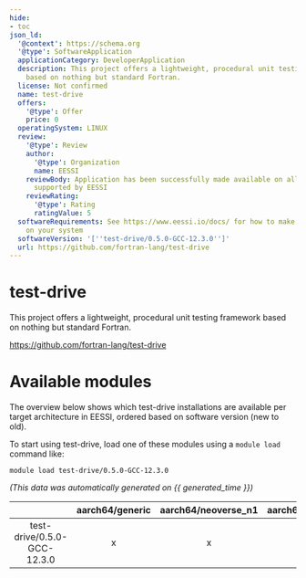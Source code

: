 ```yaml
---
hide:
- toc
json_ld:
  '@context': https://schema.org
  '@type': SoftwareApplication
  applicationCategory: DeveloperApplication
  description: This project offers a lightweight, procedural unit testing framework
    based on nothing but standard Fortran.
  license: Not confirmed
  name: test-drive
  offers:
    '@type': Offer
    price: 0
  operatingSystem: LINUX
  review:
    '@type': Review
    author:
      '@type': Organization
      name: EESSI
    reviewBody: Application has been successfully made available on all architectures
      supported by EESSI
    reviewRating:
      '@type': Rating
      ratingValue: 5
  softwareRequirements: See https://www.eessi.io/docs/ for how to make EESSI available
    on your system
  softwareVersion: '[''test-drive/0.5.0-GCC-12.3.0'']'
  url: https://github.com/fortran-lang/test-drive
---
```


test-drive
==========


This project offers a lightweight, procedural unit testing framework based on nothing but standard Fortran.

https://github.com/fortran-lang/test-drive
# Available modules


The overview below shows which test-drive installations are available per target architecture in EESSI, ordered based on software version (new to old).

To start using test-drive, load one of these modules using a `module load` command like:

```shell
module load test-drive/0.5.0-GCC-12.3.0
```

*(This data was automatically generated on {{ generated_time }})*  

| |aarch64/generic|aarch64/neoverse_n1|aarch64/neoverse_v1|x86_64/generic|x86_64/amd/zen2|x86_64/amd/zen3|x86_64/amd/zen4|x86_64/intel/haswell|x86_64/intel/sapphirerapids|x86_64/intel/skylake_avx512|
| :---: | :---: | :---: | :---: | :---: | :---: | :---: | :---: | :---: | :---: | :---: |
|test-drive/0.5.0-GCC-12.3.0|x|x|x|x|x|x|x|x|x|x|
